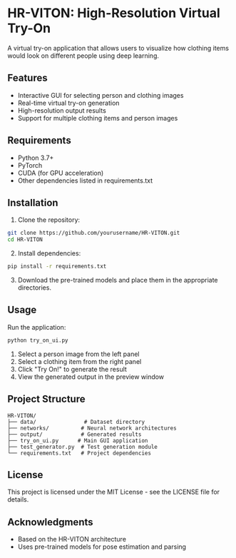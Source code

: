 # HR-VITON: High-Resolution Virtual Try-On

A virtual try-on application that allows users to visualize how clothing items would look on different people using deep learning.

## Features

- Interactive GUI for selecting person and clothing images
- Real-time virtual try-on generation
- High-resolution output results
- Support for multiple clothing items and person images

## Requirements

- Python 3.7+
- PyTorch
- CUDA (for GPU acceleration)
- Other dependencies listed in requirements.txt

## Installation

1. Clone the repository:
```bash
git clone https://github.com/yourusername/HR-VITON.git
cd HR-VITON
```

2. Install dependencies:
```bash
pip install -r requirements.txt
```

3. Download the pre-trained models and place them in the appropriate directories.

## Usage

Run the application:
```bash
python try_on_ui.py
```

1. Select a person image from the left panel
2. Select a clothing item from the right panel
3. Click "Try On!" to generate the result
4. View the generated output in the preview window

## Project Structure

```
HR-VITON/
├── data/               # Dataset directory
├── networks/          # Neural network architectures
├── output/            # Generated results
├── try_on_ui.py      # Main GUI application
├── test_generator.py  # Test generation module
└── requirements.txt   # Project dependencies
```

## License

This project is licensed under the MIT License - see the LICENSE file for details.

## Acknowledgments

- Based on the HR-VITON architecture
- Uses pre-trained models for pose estimation and parsing
